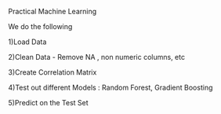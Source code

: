 Practical Machine Learning


We do the following

1)Load Data

2)Clean Data - Remove NA , non numeric columns, etc

3)Create Correlation Matrix

4)Test out different Models : Random Forest, Gradient Boosting

5)Predict on the Test Set
